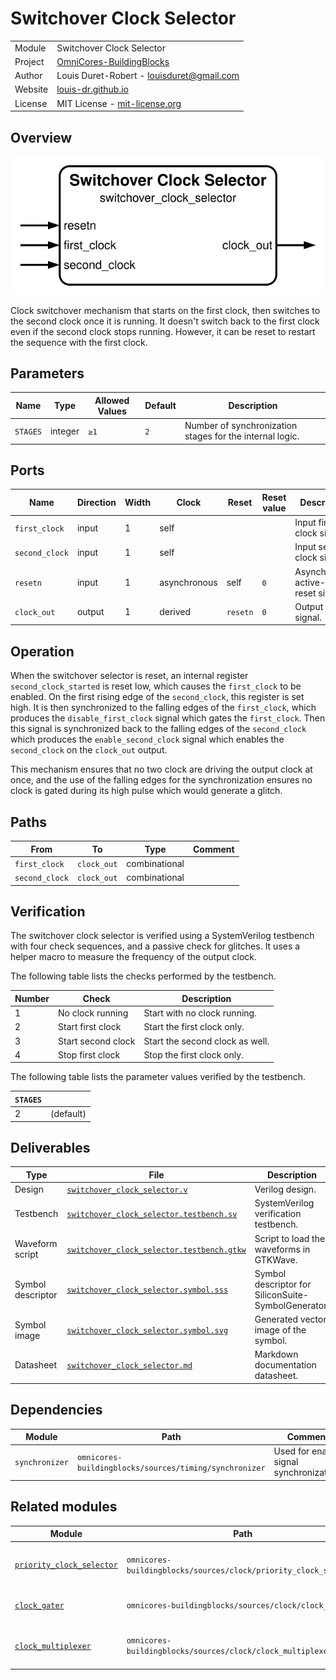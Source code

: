 # Switchover Clock Selector

|         |                                                                                  |
| ------- | -------------------------------------------------------------------------------- |
| Module  | Switchover Clock Selector                                                        |
| Project | [OmniCores-BuildingBlocks](https://github.com/Louis-DR/OmniCores-BuildingBlocks) |
| Author  | Louis Duret-Robert - [louisduret@gmail.com](mailto:louisduret@gmail.com)         |
| Website | [louis-dr.github.io](https://louis-dr.github.io)                                 |
| License | MIT License - [mit-license.org](https://mit-license.org)                         |

## Overview

![switchover_clock_selector](switchover_clock_selector.symbol.svg)

Clock switchover mechanism that starts on the first clock, then switches to the second clock once it is running. It doesn't switch back to the first clock even if the second clock stops running. However, it can be reset to restart the sequence with the first clock.

## Parameters

| Name     | Type    | Allowed Values | Default | Description                                              |
| -------- | ------- | -------------- | ------- | -------------------------------------------------------- |
| `STAGES` | integer | `≥1`           | `2`     | Number of synchronization stages for the internal logic. |

## Ports

| Name           | Direction | Width | Clock        | Reset    | Reset value | Description                           |
| -------------- | --------- | ----- | ------------ | -------- | ----------- | ------------------------------------- |
| `first_clock`  | input     | 1     | self         |          |             | Input first clock signal.             |
| `second_clock` | input     | 1     | self         |          |             | Input second clock signal.            |
| `resetn`       | input     | 1     | asynchronous | self     | `0`         | Asynchronous active-low reset signal. |
| `clock_out`    | output    | 1     | derived      | `resetn` | `0`         | Output clock signal.                  |

## Operation

When the switchover selector is reset, an internal register `second_clock_started` is reset low, which causes the `first_clock` to be enabled. On the first rising edge of the `second_clock`, this register is set high. It is then synchronized to the falling edges of the `first_clock`, which produces the `disable_first_clock` signal which gates the `first_clock`. Then this signal is synchronized back to the falling edges of the `second_clock` which produces the `enable_second_clock` signal which enables the `second_clock` on the `clock_out` output.

This mechanism ensures that no two clock are driving the output clock at once, and the use of the falling edges for the synchronization ensures no clock is gated during its high pulse which would generate a glitch.

## Paths

| From           | To          | Type          | Comment |
| -------------- | ----------- | ------------- | ------- |
| `first_clock`  | `clock_out` | combinational |         |
| `second_clock` | `clock_out` | combinational |         |

## Verification

The switchover clock selector is verified using a SystemVerilog testbench with four check sequences, and a passive check for glitches. It uses a helper macro to measure the frequency of the output clock.

The following table lists the checks performed by the testbench.

| Number | Check              | Description                     |
| ------ | ------------------ | ------------------------------- |
| 1      | No clock running   | Start with no clock running.    |
| 2      | Start first clock  | Start the first clock only.     |
| 3      | Start second clock | Start the second clock as well. |
| 4      | Stop first clock   | Stop the first clock only.      |

The following table lists the parameter values verified by the testbench.

| `STAGES` |           |
| -------- | --------- |
| 2        | (default) |

## Deliverables

| Type              | File                                                                                   | Description                                         |
| ----------------- | -------------------------------------------------------------------------------------- | --------------------------------------------------- |
| Design            | [`switchover_clock_selector.v`](switchover_clock_selector.v)                           | Verilog design.                                     |
| Testbench         | [`switchover_clock_selector.testbench.sv`](switchover_clock_selector.testbench.sv)     | SystemVerilog verification testbench.               |
| Waveform script   | [`switchover_clock_selector.testbench.gtkw`](switchover_clock_selector.testbench.gtkw) | Script to load the waveforms in GTKWave.            |
| Symbol descriptor | [`switchover_clock_selector.symbol.sss`](switchover_clock_selector.symbol.sss)         | Symbol descriptor for SiliconSuite-SymbolGenerator. |
| Symbol image      | [`switchover_clock_selector.symbol.svg`](switchover_clock_selector.symbol.svg)         | Generated vector image of the symbol.               |
| Datasheet         | [`switchover_clock_selector.md`](switchover_clock_selector.md)                         | Markdown documentation datasheet.                   |

## Dependencies

| Module         | Path                                                   | Comment                                 |
| -------------- | ------------------------------------------------------ | --------------------------------------- |
| `synchronizer` | `omnicores-buildingblocks/sources/timing/synchronizer` | Used for enable signal synchronization. |

## Related modules

| Module                                                                             | Path                                                             | Comment                                                   |
| ---------------------------------------------------------------------------------- | ---------------------------------------------------------------- | --------------------------------------------------------- |
| [`priority_clock_selector`](../priority_clock_selector/priority_clock_selector.md) | `omnicores-buildingblocks/sources/clock/priority_clock_selector` | Selector that switches to a priority clock automatically. |
| [`clock_gater`](../clock_gater/clock_gater.md)                                     | `omnicores-buildingblocks/sources/clock/clock_gater`             | Clock gater behavioral model.                             |
| [`clock_multiplexer`](../clock_multiplexer/clock_multiplexer.md)                   | `omnicores-buildingblocks/sources/clock/clock_multiplexer`       | Multiplexer to select between clocks.                     |
